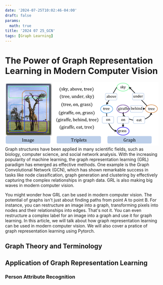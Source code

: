 ```yaml
---
date: '2024-07-25T10:02:46-04:00'
draft: false
params:
  math: true
title: '2024 07 25_GCN'
tags: [Graph Learning]
---
```


# The Power of Graph Representation Learning in Modern Computer Vision
![Alt text](/static/images/2024-07-25_GCN/cover.png)
Graph structures have been applied in many scientific fields, such as biology, computer science, and social network analysis. With the increasing popularity of machine learning, the graph representation learning (GRL) paradigm has emerged as effective methods. One example is the Graph Convolutional Network (GCN), which has shown remarkable success in tasks like node classification, graph generation and clustering by effectively capturing the complex relationships in graph data. GRL is also making big waves in modern computer vision. 

You might wonder how GRL can be used in modern computer vision. The potential of graphs isn't just about finding paths from point A to point B. For instance, you can restructure an image into a graph, transforming pixels into nodes and their relationships into edges. That's not it. You can even restructure a complex label for an image into a graph and use it for graph learning. In this article, we will talk about how graph representation learning can be used in modern computer vision. We will also cover a pratice of graph representation learning using Pytorch. 

## Graph Theory and Terminology

## Application of Graph Representation Learning
### Person Attribute Recognition
<!-- Visual-Semantic Graph Reasoning for Pedestrian Attribute Recognition -->